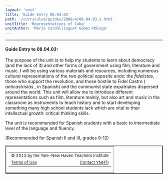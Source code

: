 ```yaml
---
layout: 'unit'
title: 'Guide Entry 08.04.03'
path: '/curriculum/guides/2008/4/08.04.03.x.html'
unitTitle: 'Representations of Cuba'
unitAuthor: 'María Cardalliaguet Gómez-Málaga'
---
```


<body>
<hr/>
 <h4>
  Guide Entry to 08.04.03:
 </h4>
 <p>
  The purpose of the unit is to help my students to learn about democracy (and the lack of it) and other forms of government using film, literature and music. I will be using various materials and resources, including numerous cultural representations of the two political opposite ends: the
  <i>
   fidelistas,
  </i>
  those who support the revolution, and those hostile to Fidel Castro (
  <i>
   anticastristas
  </i>
  , in Spanish) and the communist state  expatriates dispersed around the world. This unit will allow me to introduce different representations such as film, literature mainly, but also art and music in the classroom as instruments to teach history and to start developing something many high school students lack which are vital to their intellectual growth: critical thinking skills.
 </p>
<p>
  The unit is recommended for Spanish students with a basic to intermediate level of the language and fluency.
 </p>
<p>
  (Recommended for Spanish II and III, grades 9-12)
 </p>

<!-- BEGIN FOOTER (DO NOT EDIT FROM THIS LINE DOWN) -->
<table border="2" cellpadding="2" cellspacing="0" width="100%">
  <tr>
   <td>
    <table border="0" cellpadding="0" cellspacing="0">
     <tr>
      <td colspan="3">
       <font size="-1">
        © 2013 by the
Yale-New Haven Teachers Institute
       </font>
      </td>
     </tr>
     <tr>
      <td>
       <font size="-1">
        <a href="../../../../terms.html">
         Terms of Use
        </a>
       </font>
      </td>
      <td>
       <img height="1" name="count" onload="
if(document.images['count'].src.indexOf('&amp;') == -1)
document.images['count'].src += '&amp;' +
(document.referrer.length ? document.referrer : '&lt;NONE&gt;');" src="http://bin.yale.edu/~jz48/cgi-bin/count.pl?/curriculum/guides/2008/4/08.04.03.x.html" width="1"/>
      </td>
      <td align="right">
       <font size="-1">
        <a href="../../../../comments.html">
         Contact YNHTI
        </a>
       </font>
      </td>
     </tr>
    </table>
   </td>
  </tr>
 </table>
 <link href="/pix/ynhti.ico" rel="SHORTCUT ICON"/>
 <script type="text/javascript">
  var gaJsHost = (("https:" == document.location.protocol) ? "https://ssl." : "http://www.");
document.write(unescape("%3Cscript src='" + gaJsHost + "google-analytics.com/ga.js' type='text/javascript'%3E%3C/script%3E"));
 </script>
 <script type="text/javascript">
  try {
var pageTracker = _gat._getTracker("UA-8762042-2");
pageTracker._trackPageview();
} catch(err) {}
 </script>
</body>
